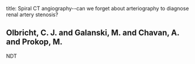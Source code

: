 title: Spiral CT angiography--can we forget about arteriography to diagnose renal artery stenosis?

## Olbricht, C. J. and Galanski, M. and Chavan, A. and Prokop, M.
NDT

